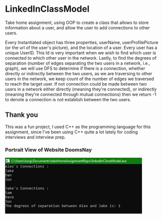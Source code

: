 # LinkedInClassModel
Take home assignment, using OOP to create a class that allows to store information about a user, and allow the user to add connections to other users.

Every Instantiated object has three properties, userName, userProfilePicture (or the url of the user's picture), and the location of a user.
Every user has a unique UserID. This Id is very important when we wish to find which user is connected to which other user in the network.
Lastly, to find the degrees of separation (number of edges separating the two users in a network, i.e., graph), we will use DFS to determine if 
there is a connection, whether directly or indirectly between the two users, as we are traversing to other users in the network, we keep count of the
number of edges we traversed to reach the target user. If not connection could be made between two users in a network either directly (meaning they're connected), 
or indirectly (meaning they're connected through mutual connections) then we return -1 to denote a connection is not establish between the two users.

## Thank you
This was a fun project, I used C++ as the programming language for this assignment, since I've been using C++ quite a lot lately for coding interviews and interview prep.

### Portrait View of Website DoomsNay
<img src="outputPic.png" width=450><br><br>
